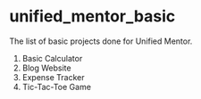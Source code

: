 # unified_mentor_basic
The list of  basic projects done for Unified Mentor.
1. Basic Calculator
2. Blog Website
3. Expense Tracker
4. Tic-Tac-Toe Game
